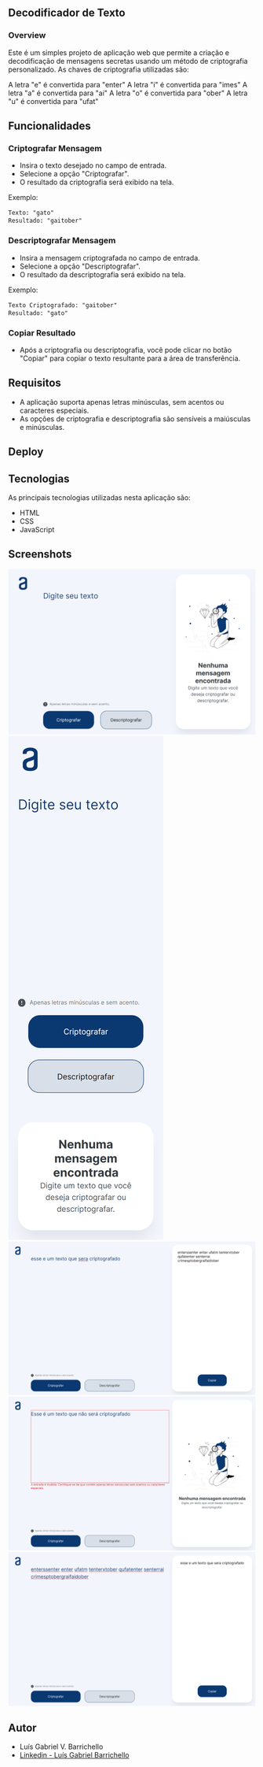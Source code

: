 ## Decodificador de Texto

### Overview
Este é um simples projeto de aplicação web que permite a criação e decodificação de mensagens secretas usando um método de criptografia personalizado. As chaves de criptografia utilizadas são:

A letra "e" é convertida para "enter"
A letra "i" é convertida para "imes"
A letra "a" é convertida para "ai"
A letra "o" é convertida para "ober"
A letra "u" é convertida para "ufat"

## Funcionalidades

### Criptografar Mensagem
- Insira o texto desejado no campo de entrada.
- Selecione a opção "Criptografar".
- O resultado da criptografia será exibido na tela.

Exemplo:
```
Texto: "gato"
Resultado: "gaitober"
```
### Descriptografar Mensagem
- Insira a mensagem criptografada no campo de entrada.
- Selecione a opção "Descriptografar".
- O resultado da descriptografia será exibido na tela.

Exemplo:
```
Texto Criptografado: "gaitober"
Resultado: "gato"
```
### Copiar Resultado
- Após a criptografia ou descriptografia, você pode clicar no botão "Copiar" para copiar o texto resultante para a área de transferência.

## Requisitos
- A aplicação suporta apenas letras minúsculas, sem acentos ou caracteres especiais.
- As opções de criptografia e descriptografia são sensíveis a maiúsculas e minúsculas.

## Deploy


## Tecnologias
As principais tecnologias utilizadas nesta aplicação são:
- HTML
- CSS
- JavaScript

## Screenshots
![Home](./assets/img/preview/home.png)
![Mobile Home](./assets/img/preview/home-mobile.png)
![Criptografado](./assets/img/preview/criptografado.png)
![Criptografado Inválido](./assets/img/preview/criptografado-invalido.png)
![Descriptografado](./assets/img/preview/descriptografado.png)


## Autor

- Luís Gabriel V. Barrichello
- [ Linkedin - Luís Gabriel Barrichello ](https://www.linkedin.com/in/luisgabrielbarrichello/)